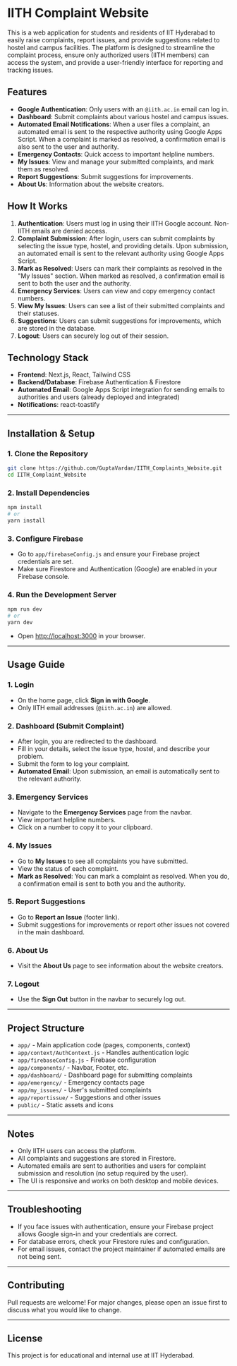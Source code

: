 # IITH Complaint Website

This is a web application for students and residents of IIT Hyderabad to easily raise complaints, report issues, and provide suggestions related to hostel and campus facilities. The platform is designed to streamline the complaint process, ensure only authorized users (IITH members) can access the system, and provide a user-friendly interface for reporting and tracking issues.

## Features

- **Google Authentication**: Only users with an `@iith.ac.in` email can log in.
- **Dashboard**: Submit complaints about various hostel and campus issues.
- **Automated Email Notifications**: When a user files a complaint, an automated email is sent to the respective authority using Google Apps Script. When a complaint is marked as resolved, a confirmation email is also sent to the user and authority.
- **Emergency Contacts**: Quick access to important helpline numbers.
- **My Issues**: View and manage your submitted complaints, and mark them as resolved.
- **Report Suggestions**: Submit suggestions for improvements.
- **About Us**: Information about the website creators.

## How It Works

1. **Authentication**: Users must log in using their IITH Google account. Non-IITH emails are denied access.
2. **Complaint Submission**: After login, users can submit complaints by selecting the issue type, hostel, and providing details. Upon submission, an automated email is sent to the relevant authority using Google Apps Script.
3. **Mark as Resolved**: Users can mark their complaints as resolved in the "My Issues" section. When marked as resolved, a confirmation email is sent to both the user and the authority.
4. **Emergency Services**: Users can view and copy emergency contact numbers.
5. **View My Issues**: Users can see a list of their submitted complaints and their statuses.
6. **Suggestions**: Users can submit suggestions for improvements, which are stored in the database.
7. **Logout**: Users can securely log out of their session.

## Technology Stack

- **Frontend**: Next.js, React, Tailwind CSS
- **Backend/Database**: Firebase Authentication & Firestore
- **Automated Email**: Google Apps Script integration for sending emails to authorities and users (already deployed and integrated)
- **Notifications**: react-toastify

---

## Installation & Setup

### 1. Clone the Repository

```bash
git clone https://github.com/GuptaVardan/IITH_Complaints_Website.git
cd IITH_Complaint_Website
```

### 2. Install Dependencies

```bash
npm install
# or
yarn install
```

### 3. Configure Firebase

- Go to `app/firebaseConfig.js` and ensure your Firebase project credentials are set.
- Make sure Firestore and Authentication (Google) are enabled in your Firebase console.

### 4. Run the Development Server

```bash
npm run dev
# or
yarn dev
```

- Open [http://localhost:3000](http://localhost:3000) in your browser.

---

## Usage Guide

### 1. Login

- On the home page, click **Sign in with Google**.
- Only IITH email addresses (`@iith.ac.in`) are allowed.

### 2. Dashboard (Submit Complaint)

- After login, you are redirected to the dashboard.
- Fill in your details, select the issue type, hostel, and describe your problem.
- Submit the form to log your complaint.
- **Automated Email**: Upon submission, an email is automatically sent to the relevant authority.

### 3. Emergency Services

- Navigate to the **Emergency Services** page from the navbar.
- View important helpline numbers.
- Click on a number to copy it to your clipboard.

### 4. My Issues

- Go to **My Issues** to see all complaints you have submitted.
- View the status of each complaint.
- **Mark as Resolved**: You can mark a complaint as resolved. When you do, a confirmation email is sent to both you and the authority.

### 5. Report Suggestions

- Go to **Report an Issue** (footer link).
- Submit suggestions for improvements or report other issues not covered in the main dashboard.

### 6. About Us

- Visit the **About Us** page to see information about the website creators.

### 7. Logout

- Use the **Sign Out** button in the navbar to securely log out.

---

## Project Structure

- `app/` - Main application code (pages, components, context)
- `app/context/AuthContext.js` - Handles authentication logic
- `app/firebaseConfig.js` - Firebase configuration
- `app/components/` - Navbar, Footer, etc.
- `app/dashboard/` - Dashboard page for submitting complaints
- `app/emergency/` - Emergency contacts page
- `app/my_issues/` - User's submitted complaints
- `app/reportissue/` - Suggestions and other issues
- `public/` - Static assets and icons

---

## Notes

- Only IITH users can access the platform.
- All complaints and suggestions are stored in Firestore.
- Automated emails are sent to authorities and users for complaint submission and resolution (no setup required by the user).
- The UI is responsive and works on both desktop and mobile devices.

---

## Troubleshooting

- If you face issues with authentication, ensure your Firebase project allows Google sign-in and your credentials are correct.
- For database errors, check your Firestore rules and configuration.
- For email issues, contact the project maintainer if automated emails are not being sent.

---

## Contributing

Pull requests are welcome! For major changes, please open an issue first to discuss what you would like to change.

---

## License

This project is for educational and internal use at IIT Hyderabad.
